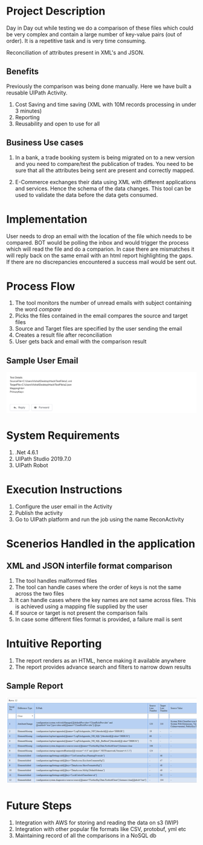 # Project Description 

Day in Day out while testing we do a comparison of these files which could be very complex and contain a large number of key-value pairs (out of order). It is a repetitive task and is very time consuming. 

Reconciliation of attributes present in XML's and JSON.

## Benefits
Previously the comparison was being done manually. Here we have built a reusable UIPath Activity.
1. Cost Saving and time saving (XML with 10M records processing in under 3 minutes)
2. Reporting
3. Reusability and open to use for all

## Business Use cases 

1. In a bank, a trade booking system is being migrated on to a new version and you need to compare/test the publication of trades. You need to be sure that all the attributes being sent are present and correctly mapped.

2. E-Commerce exchanges their data using XML with different applications and services. Hence the schema of the data changes. This tool can be used to validate the data before the data gets consumed.


# Implementation
User needs to drop an email with the location of the file which needs to be compared. BOT would be polling the inbox and would trigger the process which will read the file and do a comparion. In case there are mismatches it will reply back on the same email with an html report highlighting the gaps.
If there are no discrepancies encountered a success mail would be sent out. 


# Process Flow

1. The tool monitors the number of unread emails with subject containing the word _compare_
2. Picks the files contained in the email compares the source and target files
3. Source and Target files are specified by the user sending the email
4. Creates a result file after reconciliation
5. User gets back and email with the comparison result

## Sample User Email

![](images/sample_email.png)

# System Requirements

1. .Net 4.6.1
2. UIPath Studio 2019.7.0 
3. UIPath Robot 

# Execution Instructions
1. Configure the user email in the Activity
2. Publish the activity
3. Go to UIPath platform and run the job using the name ReconActivity

# Scenerios Handled in the application

## XML and JSON interfile format comparison

1. The tool handles malformed files
2. The tool can handle cases where the order of keys is not the same across the two files
3. It can handle cases where the key names are not same across files. This is achieved using a mapping file supplied by the user
4. If source or target is not present the comparison fails
5. In case some different files format is provided, a failure mail is sent

# Intuitive Reporting

1. The report renders as an HTML, hence making it available anywhere
2. The report provides advance search and filters to narrow down results

## Sample Report
![](images/sample_report.png)


# Future Steps

1. Integration with AWS for storing and reading the data on s3 (WIP)
2. Integration with other popular file formats like CSV, protobuf, yml etc
3. Maintaining record of all the comparisons in a NoSQL db
